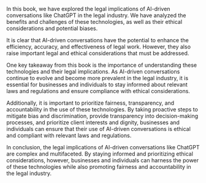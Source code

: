 
In this book, we have explored the legal implications of AI-driven conversations like ChatGPT in the legal industry. We have analyzed the benefits and challenges of these technologies, as well as their ethical considerations and potential biases.

It is clear that AI-driven conversations have the potential to enhance the efficiency, accuracy, and effectiveness of legal work. However, they also raise important legal and ethical considerations that must be addressed.

One key takeaway from this book is the importance of understanding these technologies and their legal implications. As AI-driven conversations continue to evolve and become more prevalent in the legal industry, it is essential for businesses and individuals to stay informed about relevant laws and regulations and ensure compliance with ethical considerations.

Additionally, it is important to prioritize fairness, transparency, and accountability in the use of these technologies. By taking proactive steps to mitigate bias and discrimination, provide transparency into decision-making processes, and prioritize client interests and dignity, businesses and individuals can ensure that their use of AI-driven conversations is ethical and compliant with relevant laws and regulations.

In conclusion, the legal implications of AI-driven conversations like ChatGPT are complex and multifaceted. By staying informed and prioritizing ethical considerations, however, businesses and individuals can harness the power of these technologies while also promoting fairness and accountability in the legal industry.
